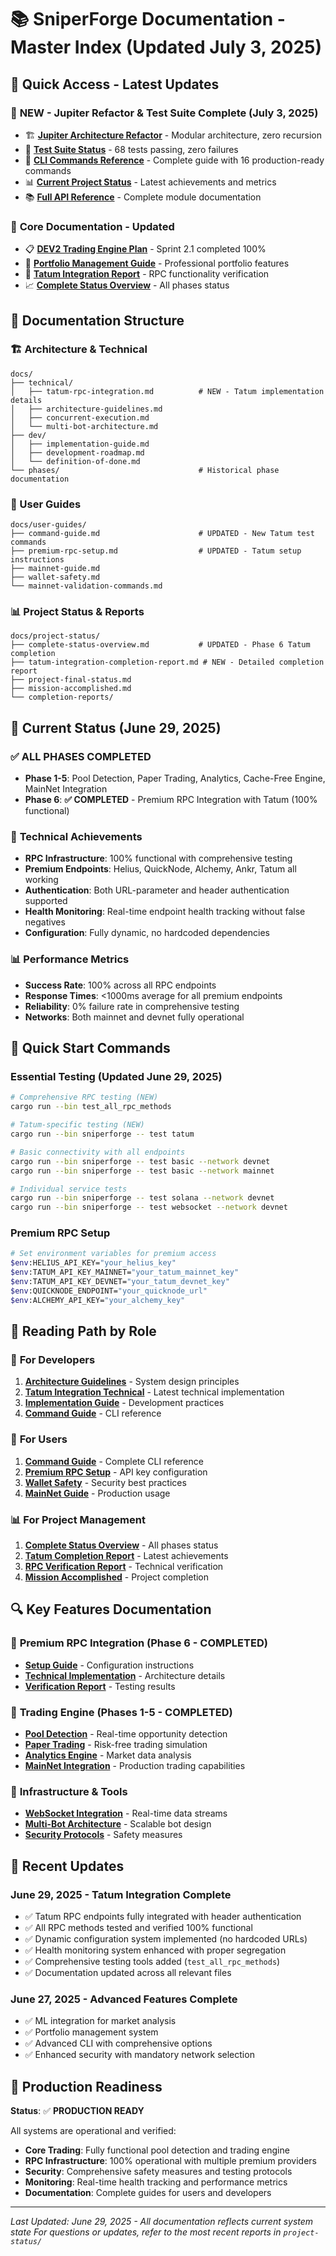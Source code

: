# 📚 SniperForge Documentation - Master Index (Updated July 3, 2025)

## 🎯 Quick Access - Latest Updates

### 🌟 **NEW - Jupiter Refactor & Test Suite Complete (July 3, 2025)**
- 🏗️ **[Jupiter Architecture Refactor](technical/jupiter-refactor-details.md)** - Modular architecture, zero recursion
- 🧪 **[Test Suite Status](project-status/test-status-report.md)** - 68 tests passing, zero failures
- 📱 **[CLI Commands Reference](user-guides/CLI_COMMANDS.md)** - Complete guide with 16 production-ready commands
- 📊 **[Current Project Status](project-status/CURRENT_STATUS.md)** - Latest achievements and metrics
- 📚 **[Full API Reference](technical/API_REFERENCE_FULL.md)** - Complete module documentation

### 🚀 **Core Documentation - Updated**
- 📋 **[DEV2 Trading Engine Plan](sprints/DEV2_TRADING_ENGINE_PLAN.md)** - Sprint 2.1 completed 100%
- 🏦 **[Portfolio Management Guide](user-guides/portfolio-management.md)** - Professional portfolio features
- 🔑 **[Tatum Integration Report](../RPC_VERIFICATION_REPORT.md)** - RPC functionality verification
- 📈 **[Complete Status Overview](project-status/complete-status-overview.md)** - All phases status

## 📂 Documentation Structure

### 🏗️ Architecture & Technical
```
docs/
├── technical/
│   ├── tatum-rpc-integration.md          # NEW - Tatum implementation details
│   ├── architecture-guidelines.md
│   ├── concurrent-execution.md
│   └── multi-bot-architecture.md
├── dev/
│   ├── implementation-guide.md
│   ├── development-roadmap.md
│   └── definition-of-done.md
└── phases/                               # Historical phase documentation
```

### 👥 User Guides
```
docs/user-guides/
├── command-guide.md                      # UPDATED - New Tatum test commands
├── premium-rpc-setup.md                  # UPDATED - Tatum setup instructions
├── mainnet-guide.md
├── wallet-safety.md
└── mainnet-validation-commands.md
```

### 📊 Project Status & Reports
```
docs/project-status/
├── complete-status-overview.md           # UPDATED - Phase 6 Tatum completion
├── tatum-integration-completion-report.md # NEW - Detailed completion report
├── project-final-status.md
├── mission-accomplished.md
└── completion-reports/
```

## 🎯 Current Status (June 29, 2025)

### ✅ **ALL PHASES COMPLETED**
- **Phase 1-5**: Pool Detection, Paper Trading, Analytics, Cache-Free Engine, MainNet Integration
- **Phase 6**: **✅ COMPLETED** - Premium RPC Integration with Tatum (100% functional)

### 🔧 **Technical Achievements**
- **RPC Infrastructure**: 100% functional with comprehensive testing
- **Premium Endpoints**: Helius, QuickNode, Alchemy, Ankr, Tatum all working
- **Authentication**: Both URL-parameter and header authentication supported
- **Health Monitoring**: Real-time endpoint health tracking without false negatives
- **Configuration**: Fully dynamic, no hardcoded dependencies

### 📊 **Performance Metrics**
- **Success Rate**: 100% across all RPC endpoints
- **Response Times**: <1000ms average for all premium endpoints
- **Reliability**: 0% failure rate in comprehensive testing
- **Networks**: Both mainnet and devnet fully operational

## 🚀 Quick Start Commands

### Essential Testing (Updated June 29, 2025)
```bash
# Comprehensive RPC testing (NEW)
cargo run --bin test_all_rpc_methods

# Tatum-specific testing (NEW)
cargo run --bin sniperforge -- test tatum

# Basic connectivity with all endpoints
cargo run --bin sniperforge -- test basic --network devnet
cargo run --bin sniperforge -- test basic --network mainnet

# Individual service tests
cargo run --bin sniperforge -- test solana --network devnet
cargo run --bin sniperforge -- test websocket --network devnet
```

### Premium RPC Setup
```bash
# Set environment variables for premium access
$env:HELIUS_API_KEY="your_helius_key"
$env:TATUM_API_KEY_MAINNET="your_tatum_mainnet_key"
$env:TATUM_API_KEY_DEVNET="your_tatum_devnet_key"
$env:QUICKNODE_ENDPOINT="your_quicknode_url"
$env:ALCHEMY_API_KEY="your_alchemy_key"
```

## 📖 Reading Path by Role

### 🔧 **For Developers**
1. **[Architecture Guidelines](dev/architecture-guidelines.md)** - System design principles
2. **[Tatum Integration Technical](technical/tatum-rpc-integration.md)** - Latest technical implementation
3. **[Implementation Guide](dev/implementation-guide.md)** - Development practices
4. **[Command Guide](user-guides/command-guide.md)** - CLI reference

### 👤 **For Users**
1. **[Command Guide](user-guides/command-guide.md)** - Complete CLI reference
2. **[Premium RPC Setup](user-guides/premium-rpc-setup.md)** - API key configuration
3. **[Wallet Safety](user-guides/wallet-safety.md)** - Security best practices
4. **[MainNet Guide](user-guides/mainnet-guide.md)** - Production usage

### 📊 **For Project Management**
1. **[Complete Status Overview](project-status/complete-status-overview.md)** - All phases status
2. **[Tatum Completion Report](project-status/tatum-integration-completion-report.md)** - Latest achievements
3. **[RPC Verification Report](../RPC_VERIFICATION_REPORT.md)** - Technical verification
4. **[Mission Accomplished](project-status/mission-accomplished.md)** - Project completion

## 🔍 Key Features Documentation

### 🌟 **Premium RPC Integration (Phase 6 - COMPLETED)**
- **[Setup Guide](user-guides/premium-rpc-setup.md)** - Configuration instructions
- **[Technical Implementation](technical/tatum-rpc-integration.md)** - Architecture details
- **[Verification Report](../RPC_VERIFICATION_REPORT.md)** - Testing results

### 🎯 **Trading Engine (Phases 1-5 - COMPLETED)**
- **[Pool Detection](phases/)** - Real-time opportunity detection
- **[Paper Trading](phases/)** - Risk-free trading simulation
- **[Analytics Engine](phases/)** - Market data analysis
- **[MainNet Integration](phases/)** - Production trading capabilities

### 🔧 **Infrastructure & Tools**
- **[WebSocket Integration](project-status/WEBSOCKET_PARSING_COMPLETION_REPORT.md)** - Real-time data streams
- **[Multi-Bot Architecture](dev/multi-bot-architecture.md)** - Scalable bot design
- **[Security Protocols](user-guides/wallet-safety.md)** - Safety measures

## 📅 Recent Updates

### June 29, 2025 - Tatum Integration Complete
- ✅ Tatum RPC endpoints fully integrated with header authentication
- ✅ All RPC methods tested and verified 100% functional
- ✅ Dynamic configuration system implemented (no hardcoded URLs)
- ✅ Health monitoring system enhanced with proper segregation
- ✅ Comprehensive testing tools added (`test_all_rpc_methods`)
- ✅ Documentation updated across all relevant files

### June 27, 2025 - Advanced Features Complete
- ✅ ML integration for market analysis
- ✅ Portfolio management system
- ✅ Advanced CLI with comprehensive options
- ✅ Enhanced security with mandatory network selection

## 🎯 Production Readiness

**Status**: ✅ **PRODUCTION READY**

All systems are operational and verified:
- **Core Trading**: Fully functional pool detection and trading engine
- **RPC Infrastructure**: 100% operational with multiple premium providers
- **Security**: Comprehensive safety measures and testing protocols
- **Monitoring**: Real-time health tracking and performance metrics
- **Documentation**: Complete guides for users and developers

---

*Last Updated: June 29, 2025 - All documentation reflects current system state*
*For questions or updates, refer to the most recent reports in `project-status/`*
